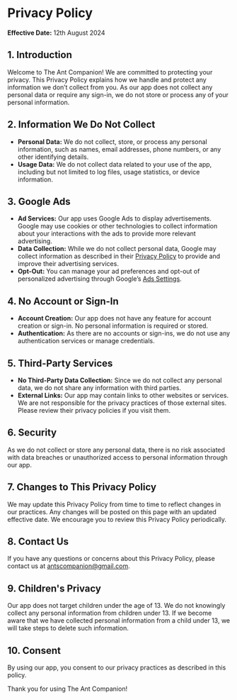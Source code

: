 # Privacy Policy

**Effective Date:** 12th August 2024

## 1. Introduction

Welcome to The Ant Companion! We are committed to protecting your privacy. This Privacy Policy explains how we handle and protect any information we don’t collect from you. As our app does not collect any personal data or require any sign-in, we do not store or process any of your personal information.

## 2. Information We Do Not Collect

- **Personal Data:** We do not collect, store, or process any personal information, such as names, email addresses, phone numbers, or any other identifying details.
- **Usage Data:** We do not collect data related to your use of the app, including but not limited to log files, usage statistics, or device information.

## 3. Google Ads

- **Ad Services:** Our app uses Google Ads to display advertisements. Google may use cookies or other technologies to collect information about your interactions with the ads to provide more relevant advertising.
- **Data Collection:** While we do not collect personal data, Google may collect information as described in their [Privacy Policy](https://policies.google.com/privacy) to provide and improve their advertising services.
- **Opt-Out:** You can manage your ad preferences and opt-out of personalized advertising through Google’s [Ads Settings](https://adssettings.google.com).

## 4. No Account or Sign-In

- **Account Creation:** Our app does not have any feature for account creation or sign-in. No personal information is required or stored.
- **Authentication:** As there are no accounts or sign-ins, we do not use any authentication services or manage credentials.

## 5. Third-Party Services

- **No Third-Party Data Collection:** Since we do not collect any personal data, we do not share any information with third parties.
- **External Links:** Our app may contain links to other websites or services. We are not responsible for the privacy practices of those external sites. Please review their privacy policies if you visit them.

## 6. Security

As we do not collect or store any personal data, there is no risk associated with data breaches or unauthorized access to personal information through our app.

## 7. Changes to This Privacy Policy

We may update this Privacy Policy from time to time to reflect changes in our practices. Any changes will be posted on this page with an updated effective date. We encourage you to review this Privacy Policy periodically.

## 8. Contact Us

If you have any questions or concerns about this Privacy Policy, please contact us at antscompanion@gmail.com.

## 9. Children's Privacy

Our app does not target children under the age of 13. We do not knowingly collect any personal information from children under 13. If we become aware that we have collected personal information from a child under 13, we will take steps to delete such information.

## 10. Consent

By using our app, you consent to our privacy practices as described in this policy.

Thank you for using The Ant Companion!
